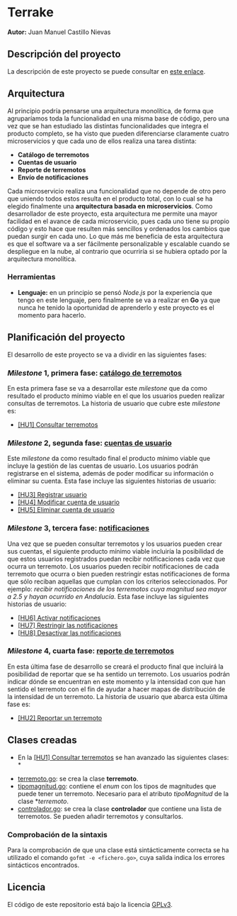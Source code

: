 # Terrake

**Autor:** Juan Manuel Castillo Nievas

## Descripción del proyecto

La descripción de este proyecto se puede consultar en [este enlace](https://github.com/Jumacasni/Terrake/blob/main/docs/descripcion_proyecto.md).

## Arquitectura

Al principio podría pensarse una arquitectura monolítica, de forma que agruparíamos toda la funcionalidad en una misma base de código, pero una vez que se han estudiado las distintas funcionalidades que integra el producto completo, se ha visto que pueden diferenciarse claramente cuatro microservicios y que cada uno de ellos realiza una tarea distinta:
* **Catálogo de terremotos**
* **Cuentas de usuario**
* **Reporte de terremotos**
* **Envío de notificaciones**

Cada microservicio realiza una funcionalidad que no depende de otro pero que uniendo todos estos resulta en el producto total, con lo cual se ha elegido finalmente una **arquitectura basada en microservicios**. Como desarrollador de este proyecto, esta arquitectura me permite una mayor facilidad en el avance de cada microservicio, pues cada uno tiene su propio código y esto hace que resulten más sencillos y ordenados los cambios que puedan surgir en cada uno. Lo que más me beneficia de esta arquitectura es que el software va a ser fácilmente personalizable y escalable cuando se despliegue en la nube, al contrario que ocurriría si se hubiera optado por la arquitectura monolítica.

### Herramientas

* **Lenguaje:** en un principio se pensó *Node.js* por la experiencia que tengo en este lenguaje, pero finalmente se va a realizar en **Go** ya que nunca he tenido la oportunidad de aprenderlo y este proyecto es el momento para hacerlo.

## Planificación del proyecto

El desarrollo de este proyecto se va a dividir en las siguientes fases:

### *Milestone* 1, primera fase: [**catálogo de terremotos**](https://github.com/Jumacasni/Terrake/milestone/3)

En esta primera fase se va a desarrollar este *milestone* que da como resultado el producto mínimo viable en el que los usuarios pueden realizar consultas de terremotos. La historia de usuario que cubre este *milestone* es:

* [[HU1] Consultar terremotos](https://github.com/Jumacasni/Terrake/issues/46)

### *Milestone* 2, segunda fase: [**cuentas de usuario**](https://github.com/Jumacasni/Terrake/milestone/4)

Este *milestone* da como resultado final el producto mínimo viable que incluye la gestión de las cuentas de usuario. Los usuarios podrán registrarse en el sistema, además de poder modificar su información o eliminar su cuenta. Esta fase incluye las siguientes historias de usuario: 

* [[HU3] Registrar usuario](https://github.com/Jumacasni/Terrake/issues/48)
* [[HU4] Modificar cuenta de usuario](https://github.com/Jumacasni/Terrake/issues/49)
* [[HU5] Eliminar cuenta de usuario](https://github.com/Jumacasni/Terrake/issues/50)

### *Milestone* 3, tercera fase: [**notificaciones**](https://github.com/Jumacasni/Terrake/milestone/6)

Una vez que se pueden consultar terremotos y los usuarios pueden crear sus cuentas, el siguiente producto mínimo viable incluiría la posibilidad de que estos usuarios registrados puedan recibir notificaciones cada vez que ocurra un terremoto. Los usuarios pueden recibir notificaciones de cada terremoto que ocurra o bien pueden restringir estas notificaciones de forma que sólo reciban aquellas que cumplan con los criterios seleccionados. Por ejemplo: *recibir notificaciones de los terremotos cuya magnitud sea mayor a 2.5 y hayan ocurrido en Andalucía*. Esta fase incluye las siguientes historias de usuario:

* [[HU6] Activar notificaciones](https://github.com/Jumacasni/Terrake/issues/51)
* [[HU7] Restringir las notificaciones](https://github.com/Jumacasni/Terrake/issues/52)
* [[HU8] Desactivar las notificaciones](https://github.com/Jumacasni/Terrake/issues/53)

### *Milestone* 4, cuarta fase: [**reporte de terremotos**](https://github.com/Jumacasni/Terrake/milestone/5)

En esta última fase de desarrollo se creará el producto final que incluirá la posibilidad de reportar que se ha sentido un terremoto. Los usuarios podrán indicar dónde se encuentran en este momento y la intensidad con que han sentido el terremoto con el fin de ayudar a hacer mapas de distribución de la intensidad de un terremoto. La historia de usuario que abarca esta última fase es:

* [[HU2] Reportar un terremoto](https://github.com/Jumacasni/Terrake/issues/47)

## Clases creadas

* En la [[HU1] Consultar terremotos](https://github.com/Jumacasni/Terrake/issues/46) se han avanzado las siguientes clases:
  * 
- [terremoto.go](https://github.com/Jumacasni/Terrake/blob/main/src/terremoto/terremoto.go): se crea la clase **terremoto**.
- [tipomagnitud.go](https://github.com/Jumacasni/Terrake/blob/main/src/terremoto/tipomagnitud/tipomagnitud.go): contiene el *enum* con los tipos de magnitudes que puede tener un terremoto. Necesario para el atributo *tipoMagnitud* de la clase **terremoto*.
- [controlador.go](https://github.com/Jumacasni/Terrake/blob/main/src/controlador.go): se crea la clase **controlador** que contiene una lista de terremotos. Se pueden añadir terremotos y consultarlos.

### Comprobación de la sintaxis

Para la comprobación de que una clase está sintácticamente correcta se ha utilizado el comando ``gofmt -e <fichero.go>``, cuya salida indica los errores sintácticos encontrados.

## Licencia

El código de este repositorio está bajo la licencia [GPLv3](./LICENSE).
